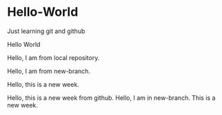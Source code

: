# Hello-World

Just learning git and github

Hello World

Hello, I am from local repository.

Hello, I am from new-branch.

Hello, this is a new week.

Hello, this is a new week from github.
Hello, I am in new-branch. This is a new week.
